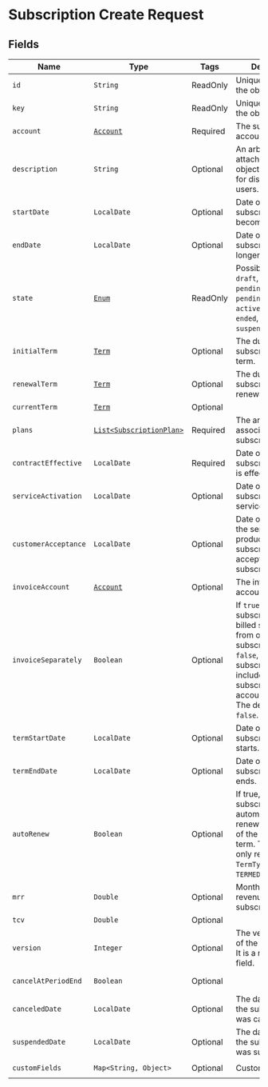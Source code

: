 # Subscription Create Request

## Fields

| Name | Type | Tags | Description | Getter |
|  --- | --- | --- | --- | --- |
| `id` | `String` | ReadOnly | Unique identifier for the object. | String getId() |
| `key` | `String` | ReadOnly | Unique identifier for the object. | String getKey() |
| `account` | [`Account`](/doc/models/account.md) | Required | The subscriber account. | String getAccount() |
| `description` | `String` | Optional | An arbitrary string attached to the object. Often useful for displaying to users. | String getDescription() |
| `startDate` | `LocalDate` | Optional | Date on which the subscription becomes active. | LocalDate getStartDate() |
| `endDate` | `LocalDate` | Optional | Date on which the subscription is no longer active. | LocalDate getEndDate() |
| `state` | [`Enum`](/doc/models/subscription-status.md) | ReadOnly | Possible values are `draft`, `pending_activation`, `pending_acceptance`, `active`, `inactive`, `ended`, `canceled`, `suspended`. | String getState() |
| `initialTerm` | [`Term`](/doc/models/term.md) | Optional | The duration of the subscription's initial term. | Term getInitialTerm() |
| `renewalTerm` | [`Term`](/doc/models/term.md) | Optional | The duration of the subscription's renewal term. | Term getRenewalTerm() |
| `currentTerm` | [`Term`](/doc/models/term.md) | Optional |  | Term getCurrentTerm() |
| `plans` | [`List<SubscriptionPlan>`](/doc/models/subscription-plan.md) | Required | The array of plans associated with this subscription. | `List<SubscriptionPlan>` getPlans() |
| `contractEffective` | `LocalDate` | Required | Date on which the subscriber contract is effective. | LocalDate getContractEffective() |
| `serviceActivation` | `LocalDate` | Optional | Date on which the subscribed-to service is activated. | LocalDate getServiceActivation() |
| `customerAcceptance` | `LocalDate` | Optional | Date on which all the services or products in the subscription are accepted by the subscriber. | LocalDate getCustomerAcceptance() |
| `invoiceAccount` | [`Account`](/doc/models/account.md) | Optional | The invoice owner account. | Account getInvoiceAccount() |
| `invoiceSeparately` | `Boolean` | Optional | If `true`, the subscription is billed separately from other subscriptions. If `false`, the subscription is included with other subscriptions in the account invoice. The default is `false`. | Boolean getInvoiceSeparately() |
| `termStartDate` | `LocalDate` | Optional | Date on which the subscription term starts. | LocalDate getTermStartDate() |
| `termEndDate` | `LocalDate` | Optional | Date on which the subscription term ends. | LocalDate getTermEndDate() |
| `autoRenew` | `Boolean` | Optional | If true, this subscription automatically renews at the end of the subscription term. This field is only required if the <code>TermType</code> field is <code>TERMED</code>. | Boolean getAutoRenew() |
| `mrr` | `Double` | Optional | Monthly recurring revenue of the subscription. | Double getMrr() |
| `tcv` | `Double` | Optional |  | Double getTcv() |
| `version` | `Integer` | Optional | The version number of the subscription. It is a read-only field. | Integer getVersion() |
| `cancelAtPeriodEnd` | `Boolean` | Optional |  | Boolean getCancelAtPeriodEnd() |
| `canceledDate` | `LocalDate` | Optional | The date on which the subscription was canceled. | LocalDate getCanceledDate() |
| `suspendedDate` | `LocalDate` | Optional | The date on which the subscription was suspended. | LocalDate getSuspendedDate() |
| `customFields` | `Map<String, Object>` | Optional | Custom fields. | `Map<String, Object> getCustomFields()`|
